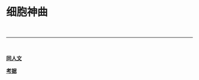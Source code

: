 # 细胞神曲

<br>

***

<br>

**[同人文](https://liangzhixiaotutu.github.io/chapter_1.1.html "Title")**

**[考据](https://liangzhixiaotutu.github.io/chapter_1.2.html"Title")**

